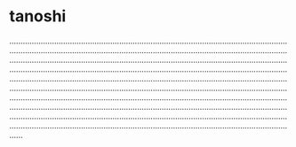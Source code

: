 # tanoshi

..............................................................................................................................................................................................................................................................................................................................................................................................................................................................................................................................................................................................................................................................................................................................................................................................................................................................................................................................................................................................................................................................................................................................................................................................................................................................................................